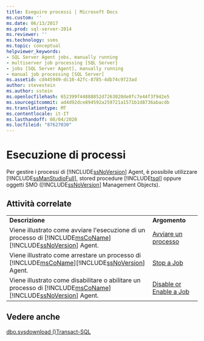 ```yaml
---
title: Eseguire processi | Microsoft Docs
ms.custom: ''
ms.date: 06/13/2017
ms.prod: sql-server-2014
ms.reviewer: ''
ms.technology: ssms
ms.topic: conceptual
helpviewer_keywords:
- SQL Server Agent jobs, manually running
- multiserver job processing [SQL Server]
- jobs [SQL Server Agent], manually running
- manual job processing [SQL Server]
ms.assetid: cd445949-dc10-42fc-8785-4db74c9723ad
author: stevestein
ms.author: sstein
ms.openlocfilehash: 652399f44888852d7263020de0fc7e44f3f942e5
ms.sourcegitcommit: ad4d92dce894592a259721a1571b1d8736abacdb
ms.translationtype: MT
ms.contentlocale: it-IT
ms.lasthandoff: 08/04/2020
ms.locfileid: "87627030"
---
```

# <a name="run-jobs"></a>Esecuzione di processi
  Per gestire i processi di [!INCLUDE[ssNoVersion](../../includes/ssnoversion-md.md)] Agent, è possibile utilizzare [!INCLUDE[ssManStudioFull](../../includes/ssmanstudiofull-md.md)], stored procedure [!INCLUDE[tsql](../../includes/tsql-md.md)] oppure oggetti SMO ([!INCLUDE[ssNoVersion](../../includes/ssnoversion-md.md)] Management Objects).  
  
## <a name="related-tasks"></a>Attività correlate  
  
|||  
|-|-|  
|**Descrizione**|**Argomento**|  
|Viene illustrato come avviare l'esecuzione di un processo di [!INCLUDE[msCoName](../../includes/msconame-md.md)][!INCLUDE[ssNoVersion](../../includes/ssnoversion-md.md)] Agent.|[Avviare un processo](start-a-job.md)|  
|Viene illustrato come arrestare un processo di [!INCLUDE[msCoName](../../includes/msconame-md.md)][!INCLUDE[ssNoVersion](../../includes/ssnoversion-md.md)] Agent.|[Stop a Job](stop-a-job.md)|  
|Viene illustrato come disabilitare o abilitare un processo di [!INCLUDE[msCoName](../../includes/msconame-md.md)][!INCLUDE[ssNoVersion](../../includes/ssnoversion-md.md)] Agent.|[Disable or Enable a Job](disable-or-enable-a-job.md)|  
  
## <a name="see-also"></a>Vedere anche  
 [dbo.sysdownload &#40;&#41;Transact-SQL](/sql/relational-databases/system-tables/dbo-sysdownloadlist-transact-sql)  
  
  
